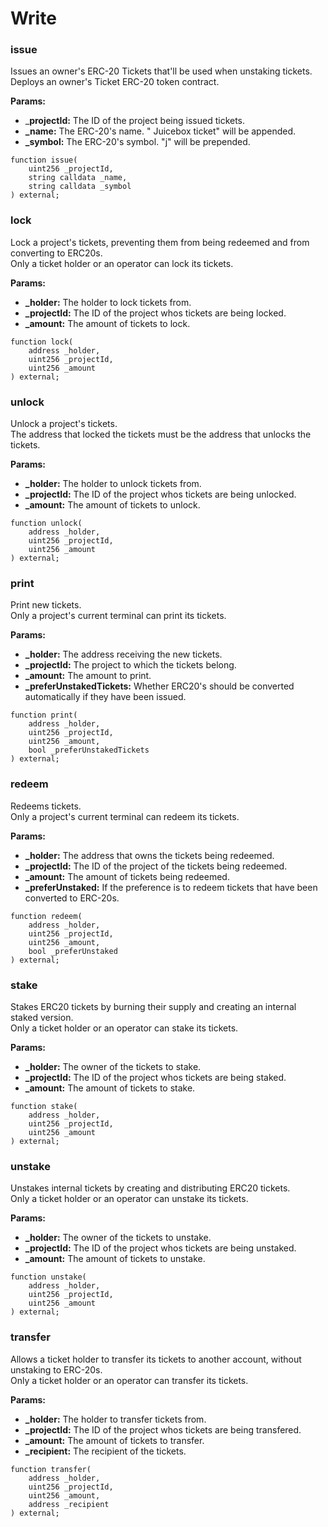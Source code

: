 # Write

### issue

Issues an owner's ERC-20 Tickets that'll be used when unstaking tickets.\
Deploys an owner's Ticket ERC-20 token contract.

**Params:**

* \_**projectId:** The ID of the project being issued tickets.
* **\_name:** The ERC-20's name. " Juicebox ticket" will be appended.
* **\_symbol:** The ERC-20's symbol. "j" will be prepended.

```
function issue(
    uint256 _projectId,
    string calldata _name,
    string calldata _symbol
) external;
```

### lock

Lock a project's tickets, preventing them from being redeemed and from converting to ERC20s.\
Only a ticket holder or an operator can lock its tickets.

**Params:**

* **\_holder:** The holder to lock tickets from.
* **\_projectId:** The ID of the project whos tickets are being locked.
* **\_amount:** The amount of tickets to lock.

```
function lock(
    address _holder,
    uint256 _projectId,
    uint256 _amount
) external;
```

### unlock

Unlock a project's tickets.\
The address that locked the tickets must be the address that unlocks the tickets.

**Params:**

* **\_holder:** The holder to unlock tickets from.
* **\_projectId:** The ID of the project whos tickets are being unlocked.
* **\_amount:** The amount of tickets to unlock.

```
function unlock(
    address _holder,
    uint256 _projectId,
    uint256 _amount
) external;
```

### print

Print new tickets.\
Only a project's current terminal can print its tickets.

**Params:**

* **\_holder:** The address receiving the new tickets.
* **\_projectId:** The project to which the tickets belong.
* **\_amount:** The amount to print.
* **\_preferUnstakedTickets:** Whether ERC20's should be converted automatically if they have been issued.

```
function print(
    address _holder,
    uint256 _projectId,
    uint256 _amount,
    bool _preferUnstakedTickets
) external;
```

### redeem

Redeems tickets.\
Only a project's current terminal can redeem its tickets.

**Params:**

* **\_holder:** The address that owns the tickets being redeemed.
* **\_projectId:** The ID of the project of the tickets being redeemed.
* **\_amount:** The amount of tickets being redeemed.
* **\_preferUnstaked:** If the preference is to redeem tickets that have been converted to ERC-20s.

```
function redeem(
    address _holder,
    uint256 _projectId,
    uint256 _amount,
    bool _preferUnstaked
) external;
```

### stake

Stakes ERC20 tickets by burning their supply and creating an internal staked version.\
Only a ticket holder or an operator can stake its tickets.

**Params:**

* **\_holder:** The owner of the tickets to stake.
* **\_projectId:** The ID of the project whos tickets are being staked.
* **\_amount:** The amount of tickets to stake.

```
function stake(
    address _holder,
    uint256 _projectId,
    uint256 _amount
) external;
```

### unstake

Unstakes internal tickets by creating and distributing ERC20 tickets.\
Only a ticket holder or an operator can unstake its tickets.

**Params:**

* **\_holder:** The owner of the tickets to unstake.
* **\_projectId:** The ID of the project whos tickets are being unstaked.
* **\_amount:** The amount of tickets to unstake.

```
function unstake(
    address _holder,
    uint256 _projectId,
    uint256 _amount
) external;
```

### transfer

Allows a ticket holder to transfer its tickets to another account, without unstaking to ERC-20s.\
Only a ticket holder or an operator can transfer its tickets.

**Params:**

* **\_holder:** The holder to transfer tickets from.
* **\_projectId:** The ID of the project whos tickets are being transfered.
* **\_amount:** The amount of tickets to transfer.
* **\_recipient:** The recipient of the tickets.

```
function transfer(
    address _holder,
    uint256 _projectId,
    uint256 _amount,
    address _recipient
) external;
```
